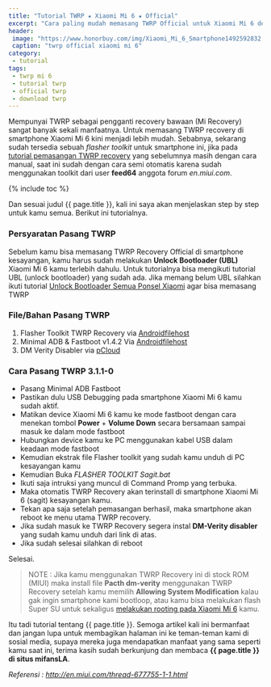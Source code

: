 ```yaml
---
title: "Tutorial TWRP ★ Xiaomi Mi 6 ★ Official"
excerpt: "Cara paling mudah memasang TWRP Official untuk Xiaomi Mi 6 dengan flasher toolkit"
header:
 image: "https://www.honorbuy.com/img/Xiaomi_Mi_6_Smartphone1492592832.jpg"
 caption: "twrp official xiaomi mi 6"
category:
 - tutorial
tags:
 - twrp mi 6
 - tutorial twrp
 - official twrp
 - download twrp
---
```


Mempunyai TWRP sebagai pengganti recovery bawaan (Mi Recovery) sangat banyak sekali manfaatnya. Untuk memasang TWRP recovery di smartphone Xiaomi Mi 6 kini menjadi lebih mudah. Sebabnya, sekarang sudah tersedia sebuah _flasher toolkit_ untuk smartphone ini, jika pada [tutorial pemasangan TWRP recovery](/cara-pasang-twrp-cofface-xiaomi-mi-6) yang sebelumnya masih dengan cara manual, saat ini  sudah dengan cara semi otomatis karena sudah menggunakan toolkit dari user **feed64** anggota forum _en.miui.com_. 

{% include toc %}

Dan sesuai judul {{ page.title }}, kali ini saya akan menjelaskan step by step untuk kamu semua. Berikut ini tutorialnya.

### Persyaratan Pasang TWRP

Sebelum kamu bisa memasang TWRP Recovery Official di smartphone kesayangan, kamu harus sudah melakukan **Unlock Bootloader (UBL)** Xiaomi Mi 6 kamu terlebih dahulu. Untuk tutorialnya bisa mengikuti tutorial UBL (unlock bootloader) yang sudah ada. Jika memang belum UBL silahkan ikuti tutorial [Unlock Bootloader Semua Ponsel Xiaomi](/https://mi.knoacc.org/dijamin-sukses-unlock-bootloader-semua-xiaomi) agar bisa memasang TWRP

### File/Bahan Pasang TWRP

1. Flasher Toolkit TWRP Recovery via [Androidfilehost](/dl/afh?fid=961840155545579488&name=FlaserToolkit&size=Androidfilehost)
2. Minimal ADB & Fastboot v1.4.2 Via [Androidfilehost](/dl/afh?fid=745425885120698566&name=minimalADBv.1.4.2&size=Androidfilehost)
3. DM Verity Disabler via [pCloud](/dl/pcloud?code=XZcFrX7ZzqihMUSpoYmDUbxrthb1zLGMhU0X&name=no-verity-opt-encrypt-5.1.zip&size=1MB)

### Cara Pasang TWRP 3.1.1-0

- Pasang Minimal ADB Fastboot
- Pastikan dulu USB Debugging pada smartphone Xiaomi Mi 6 kamu sudah aktif.
- Matikan device Xiaomi Mi 6 kamu ke mode fastboot dengan cara menekan tombol **Power** + **Volume Down** secara bersamaan sampai masuk ke dalam mode fastboot
- Hubungkan device kamu ke PC menggunakan kabel USB dalam keadaan mode fastboot
- Kemudian ekstrak file Flasher toolkit yang sudah kamu unduh di PC kesayangan kamu
- Kemudian Buka _FLASHER TOOLKIT Sagit.bat_
- Ikuti saja intruksi yang muncul di Command Promp yang terbuka.
- Maka otomatis TWRP Recovery akan terinstall di smartphone Xiaomi Mi 6 (sagit) kesayangan kamu.
- Tekan apa saja setelah pemasangan berhasil, maka smartphone akan reboot ke menu utama TWRP recovery.
- Jika sudah masuk ke TWRP Recovery segera instal **DM-Verity disabler** yang sudah kamu unduh dari link di atas.
- Jika sudah selesai silahkan di reboot

Selesai.

> NOTE : Jika kamu menggunakan TWRP Recovery ini di stock ROM (MIUI) maka install file **Pacth dm-verity** menggunakan TWRP Recovery setelah kamu memilih **Allowing System Modification** kalau gak ingin smartphone kami bootloop, atau kamu bisa melakukan flash Super SU untuk sekaligus [melakukan rooting pada Xiaomi Mi 6](/cara-root-xiaomi-mi-6-tanpa-pc) kamu.

Itu tadi tutorial tentang {{ page.title }}. Semoga artikel kali ini bermanfaat dan jangan lupa untuk membagikan halaman ini ke teman-teman kami di sosial media, supaya mereka juga mendapatkan manfaat yang sama seperti kamu saat ini, terima kasih sudah berkunjung dan membaca **{{ page.title }} di situs mifansLA**.

_Referensi : http://en.miui.com/thread-677755-1-1.html_
